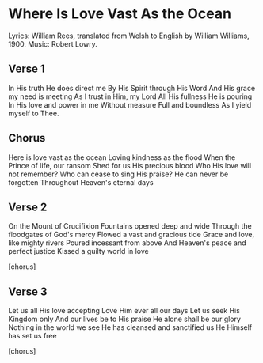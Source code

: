 # Where Is Love Vast As the Ocean

Lyrics: William Rees, translated from Welsh to English by William Williams, 1900.
Music: Robert Lowry.

## Verse 1

In His truth He does direct me
By His Spirit through His Word
And His grace my need is meeting
As I trust in Him, my Lord
All His fullness He is pouring
In His love and power in me
Without measure
Full and boundless
As I yield myself to Thee.

## Chorus

Here is love vast as the ocean
Loving kindness as the flood
When the Prince of life, our ransom
Shed for us His precious blood
Who His love will not remember?
Who can cease to sing His praise?
He can never be forgotten
Throughout Heaven&apos;s eternal days

## Verse 2

On the Mount of Crucifixion
Fountains opened deep and wide
Through the floodgates of God&apos;s mercy
Flowed a vast and gracious tide
Grace and love, like mighty rivers
Poured incessant from above
And Heaven&apos;s peace and perfect justice
Kissed a guilty world in love

[chorus]

## Verse 3

Let us all His love accepting
Love Him ever all our days
Let us seek His Kingdom only
And our lives be to His praise
He alone shall be our glory
Nothing in the world we see
He has cleansed and sanctified us
He Himself has set us free

[chorus]